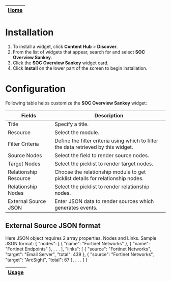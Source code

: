 | [Home](../README.md) |
| -------------------- |

# Installation

1. To install a widget, click **Content Hub** > **Discover**.
2. From the list of widgets that appear, search for and select **SOC Overview Sankey**.
3. Click the **SOC Overview Sankey** widget card.
4. Click **Install** on the lower part of the screen to begin installation.

# Configuration

Following table helps customize the **SOC Overview Sankey** widget:

| Fields                                     | Description                                                                                                                                                                                                                     |
| ------------------------------------------ | ------------------------------------------------------------------------------------------------------------------------------------------------------------------------------------------------------------------------------- |
| Title                                      | Specify a title.                                                                                                                                                      |
| Resource                                   | Select the module.                                                                                                                                                       |
| Filter Criteria                            | Define the filter criteria using which to filter the data retrieved by this widget.                                                                                                                                             |
| Source Nodes                               | Select the field to render source nodes.                                                                                                                                                               |
| Target Nodes                               | Select the picklist to render target nodes.                                                                                                                                                    |
| Relationship Resource                      | Choose the relationship module to get picklist details for relationship nodes.                                                                                                                                                                        |
| Relationship Nodes                         | Select the picklist to render relationship nodes.                                                          |
| External Source JSON                       | Enter JSON data to render sources which generates events.                                                                                       |

## External Source JSON format

Here JSON object requires 2 array properties. Nodes and Links.
Sample JSON format:
{
    "nodes": [
        {
            "name": "Fortinet Networks"
        },
        {
            "name": "Fortinet Endpoints"
        },
        .
        .
        .
    ],
    "links": [
        {
            "source": "Fortinet Networks",
            "target": "Email Server",
            "total": 439
        },
        {
            "source": "Fortinet Networks",
            "target": "ArcSight",
            "total": 67
        },
        .
        .
        .
    ]
}


| [Usage](./usage.md) |
| ------------------- |